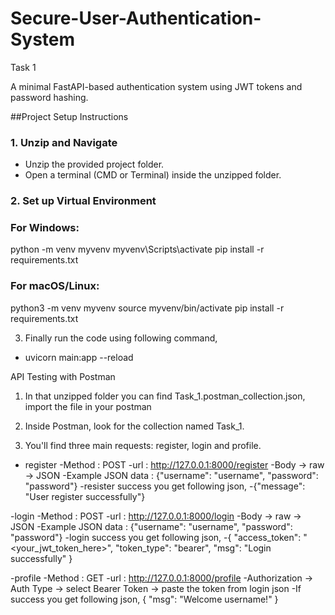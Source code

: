 # Secure-User-Authentication-System

Task 1

A minimal FastAPI-based authentication system using JWT tokens and password hashing.


##Project Setup Instructions

### 1. Unzip and Navigate

- Unzip the provided project folder.
- Open a terminal (CMD or Terminal) inside the unzipped folder.


### 2. Set up Virtual Environment

### For **Windows**:
python -m venv myvenv
myvenv\Scripts\activate
pip install -r requirements.txt

### For macOS/Linux:
python3 -m venv myvenv
source myvenv/bin/activate
pip install -r requirements.txt

3. Finally run the code using following command,
- uvicorn main:app --reload


API Testing with Postman

1. In that unzipped folder you can find Task_1.postman_collection.json, import the file in your postman

2. Inside Postman, look for the collection named Task_1.

3. You'll find three main requests: register, login and profile.

- register
    -Method : POST
    -url : http://127.0.0.1:8000/register
    -Body -> raw -> JSON
    -Example JSON data : {"username": "username", "password": "password"}
    -resister success you get following json,
    -{"message": "User register successfully"}

-login
    -Method : POST
    -url : http://127.0.0.1:8000/login
    -Body -> raw -> JSON
    -Example JSON data : {"username": "username", "password": "password"}
    -login success you get following json,
    -{
    "access_token": "<your_jwt_token_here>",
    "token_type": "bearer",
    "msg": "Login successfully"
    }

-profile
    -Method : GET
    -url : http://127.0.0.1:8000/profile
    -Authorization -> Auth Type -> select Bearer Token -> paste the token from login json
    -If success you get following json,
    {
    "msg": "Welcome username!"
    }

    
